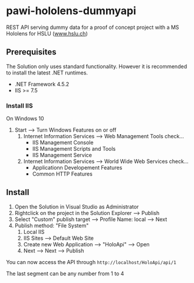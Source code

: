 # pawi-hololens-dummyapi
REST API serving dummy data for a proof of concept project with a MS Hololens for HSLU (www.hslu.ch)

## Prerequisites

The Solution only uses standard functionality. However it is recommended to install the latest .NET
runtimes.

- .NET Framework 4.5.2
- IIS >= 7.5

### Install IIS

On Windows 10

1. Start --> Turn Windows Features on or off
    1. Internet Information Services --> Web Management Tools check...
        - IIS Management Console
        - IIS Management Scripts and Tools
        - IIS Management Service
    1. Internet Information Services --> World Wide Web Services check...
        - Applicationn Developement Features
        - Common HTTP Features


## Install

1. Open the Solution in Visual Studio as Administrator
1. Rightclick on the project in the Solution Explorer --> Publish
1. Select "Custom" publish target --> Profile Name: local --> Next
1. Publish method: "File System"
    1. Local IIS
    1. IIS Sites --> Default Web Site
    1. Create new Web Application --> "HoloApi" --> Open
    1. Next --> Next --> Publish

You can now access the API through ```http://localhost/HoloApi/api/1```

The last segment can be any number from 1 to 4

